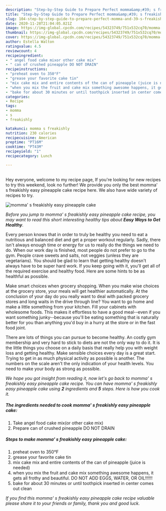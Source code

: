 ```yaml
---
description: "Step-by-Step Guide to Prepare Perfect momma&amp;#39; s freakishly easy pineapple cake"
title: "Step-by-Step Guide to Prepare Perfect momma&amp;#39; s freakishly easy pineapple cake"
slug: 104-step-by-step-guide-to-prepare-perfect-momma-and-39-s-freakishly-easy-pineapple-cake
date: 2020-11-28T21:04:05.821Z
image: https://img-global.cpcdn.com/recipes/54323749/751x532cq70/momma-s-freakishly-easy-pineapple-cake-recipe-main-photo.jpg
thumbnail: https://img-global.cpcdn.com/recipes/54323749/751x532cq70/momma-s-freakishly-easy-pineapple-cake-recipe-main-photo.jpg
cover: https://img-global.cpcdn.com/recipes/54323749/751x532cq70/momma-s-freakishly-easy-pineapple-cake-recipe-main-photo.jpg
author: Estella Walton
ratingvalue: 4.5
reviewcount: 4
recipeingredient:
- " angel food cake mixor other cake mix"
- " can of crushed pineapple DO NOT DRAIN"
recipeinstructions:
- "preheat oven to 350°F"
- "grease your favorite cake tin"
- "mix cake mix and entire contents of the can of pineapple (juice is needed)"
- "when you mix the fruit and cake mix something awesome happens, it gets all frothy and beautiful. DO NOT ADD EGGS, WATER, OR OIL!!!!!!"
- "bake for about 30 minutes or until toothpick inserted in center comes out clean"
categories:
- Recipe
tags:
- momma
- s
- freakishly

katakunci: momma s freakishly 
nutrition: 230 calories
recipecuisine: American
preptime: "PT16M"
cooktime: "PT43M"
recipeyield: "1"
recipecategory: Lunch

---
```

<br>
Hey everyone, welcome to my recipe page, If you're looking for new recipes to try this weekend, look no further! We provide you only the best momma&#39; s freakishly easy pineapple cake recipe here. We also have wide variety of recipes to try.
<br>


![momma&#39; s freakishly easy pineapple cake](https://img-global.cpcdn.com/recipes/54323749/751x532cq70/momma-s-freakishly-easy-pineapple-cake-recipe-main-photo.jpg)

<i>Before you jump to momma&#39; s freakishly easy pineapple cake recipe, you may want to read this short interesting healthy tips about <strong>Easy Ways to Get Healthy</strong>.</i>

Every person knows that in order to truly be healthy you need to eat a nutritious and balanced diet and get a proper workout regularly. Sadly, there isn't always enough time or energy for us to really do the things we need to do. When our work day is finished, most people do not prefer to go to the gym. People crave sweets and salts, not veggies (unless they are vegetarians). You should be glad to learn that getting healthy doesn't always have to be super hard work. If you keep going with it, you'll get all of the required exercise and healthy food. Here are some hints to be as healthful as possible.

Make smart choices when grocery shopping. When you make wise choices at the grocery store, your meals will get healthier automatically. At the conclusion of your day do you really want to deal with packed grocery stores and long waits in the drive through line? You want to go home and make a little something from your kitchen. Fill your cabinets with wholesome foods. This makes it effortless to have a good meal--even if you want something junky--because you'll be eating something that is naturally better for you than anything you'd buy in a hurry at the store or in the fast food joint.

There are lots of things you can pursue to become healthy. An costly gym membership and very hard to stick to diets are not the only way to do it. It is the little things you choose on a daily basis that really help you with weight loss and getting healthy. Make sensible choices every day is a great start. Trying to get in as much physical activity as possible is another. The numbers on the scale aren't the only indication of your health levels. You need to make your body as strong as possible. 


<i>We hope you got insight from reading it, now let's go back to momma&#39; s freakishly easy pineapple cake recipe. You can have momma&#39; s freakishly easy pineapple cake using <strong>2</strong> ingredients and <strong>5</strong> steps. Here is how you cook it.
</i>

##### The ingredients needed to cook momma&#39; s freakishly easy pineapple cake:

1. Take  angel food cake mix(or other cake mix)
1. Prepare  can of crushed pineapple DO NOT DRAIN


##### Steps to make momma&#39; s freakishly easy pineapple cake:

1. preheat oven to 350°F
1. grease your favorite cake tin
1. mix cake mix and entire contents of the can of pineapple (juice is needed)
1. when you mix the fruit and cake mix something awesome happens, it gets all frothy and beautiful. DO NOT ADD EGGS, WATER, OR OIL!!!!!!
1. bake for about 30 minutes or until toothpick inserted in center comes out clean


<i>If you find this momma&#39; s freakishly easy pineapple cake recipe valuable please share it to your friends or family, thank you and good luck.</i>
